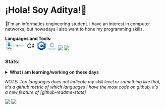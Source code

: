 # ¡Hola! Soy Aditya!👋 
👷I'm an informatics engineering student. I have an interest in computer networks, but nowadays I also want to hone my programming skills. 

**Languages and Tools:**  
<img height="30" src="https://github.com/Pythunder/explore/blob/80688e429a7d4ef2fca1e82350fe8e3517d3494d/topics/macos/macos.png">
<img height="30" src="https://github.com/Pythunder/explore/blob/80688e429a7d4ef2fca1e82350fe8e3517d3494d/topics/windows/windows.png">
<img height="30" src="https://github.com/Pythunder/explore/blob/80688e429a7d4ef2fca1e82350fe8e3517d3494d/topics/csharp/csharp.png">
<img height="30" src="https://github.com/Pythunder/explore/blob/80688e429a7d4ef2fca1e82350fe8e3517d3494d/topics/cpp/cpp.png">
<img height="30" src="https://github.com/Pythunder/explore/blob/80688e429a7d4ef2fca1e82350fe8e3517d3494d/topics/c/c.png">
<img height="30" src="https://github.com/Pythunder/explore/blob/80688e429a7d4ef2fca1e82350fe8e3517d3494d/topics/visual-basic/visual-basic.png">
<img height="30" src="https://github.com/Pythunder/explore/blob/80688e429a7d4ef2fca1e82350fe8e3517d3494d/topics/visual-studio-code/visual-studio-code.png">


### Stats:
<details>
 <summary><strong>What i am learning/working on these days</strong></summary>
    - 🌱 I’m currently learning about C++, C#, C, and Python Programming Laguange </br>
    - 💬 Ask me about anything.</br>
    - 📫 How to reach me: <a href="rio.pahlevi@students.amikom.ac.id">Email me!</a>  </br>
    - 😄 Pronouns: He/Him </br>
</details>

*NOTE: Top languages does not indicate my skill level or something like that, it's a github metric of which languages i have the most code on github, it's a new feature of [github-readme-stats]*

<p>
    <img src="https://github-readme-stats.vercel.app/api?username=adwaakhtara&hide=contribs,prs&show_icons=true&hide_border=true&title_color=000" />
    <img src="https://github-readme-stats.vercel.app/api/top-langs/?username=adwaakhtara&layout=compact" height=180 />
</p>
